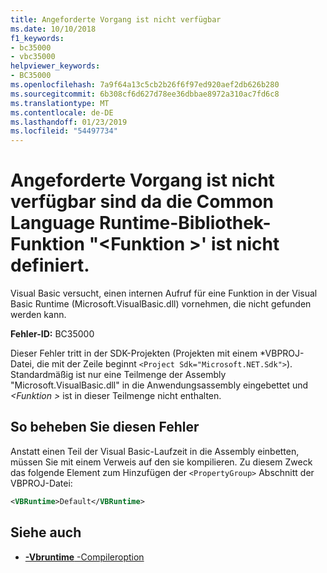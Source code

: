 ```yaml
---
title: Angeforderte Vorgang ist nicht verfügbar
ms.date: 10/10/2018
f1_keywords:
- bc35000
- vbc35000
helpviewer_keywords:
- BC35000
ms.openlocfilehash: 7a9f64a13c5cb2b26f6f97ed920aef2db626b280
ms.sourcegitcommit: 6b308cf6d627d78ee36dbbae8972a310ac7fd6c8
ms.translationtype: MT
ms.contentlocale: de-DE
ms.lasthandoff: 01/23/2019
ms.locfileid: "54497734"
---
```

# <a name="requested-operation-is-not-available-because-the-runtime-library-function-function-is-not-defined"></a>Angeforderte Vorgang ist nicht verfügbar sind da die Common Language Runtime-Bibliothek-Funktion "\<Funktion >' ist nicht definiert.

Visual Basic versucht, einen internen Aufruf für eine Funktion in der Visual Basic Runtime (Microsoft.VisualBasic.dll) vornehmen, die nicht gefunden werden kann.
  
**Fehler-ID:** BC35000  

Dieser Fehler tritt in der SDK-Projekten (Projekten mit einem \*VBPROJ-Datei, die mit der Zeile beginnt `<Project Sdk="Microsoft.NET.Sdk">`). Standardmäßig ist nur eine Teilmenge der Assembly "Microsoft.VisualBasic.dll" in die Anwendungsassembly eingebettet und  *\<Funktion >* ist in dieser Teilmenge nicht enthalten.  

## <a name="to-correct-this-error"></a>So beheben Sie diesen Fehler  

Anstatt einen Teil der Visual Basic-Laufzeit in die Assembly einbetten, müssen Sie mit einem Verweis auf den sie kompilieren. Zu diesem Zweck das folgende Element zum Hinzufügen der `<PropertyGroup>` Abschnitt der VBPROJ-Datei:

```xml
<VBRuntime>Default</VBRuntime>
```

## <a name="see-also"></a>Siehe auch

- [**-Vbruntime** -Compileroption](../../reference/command-line-compiler/vbruntime.md)

